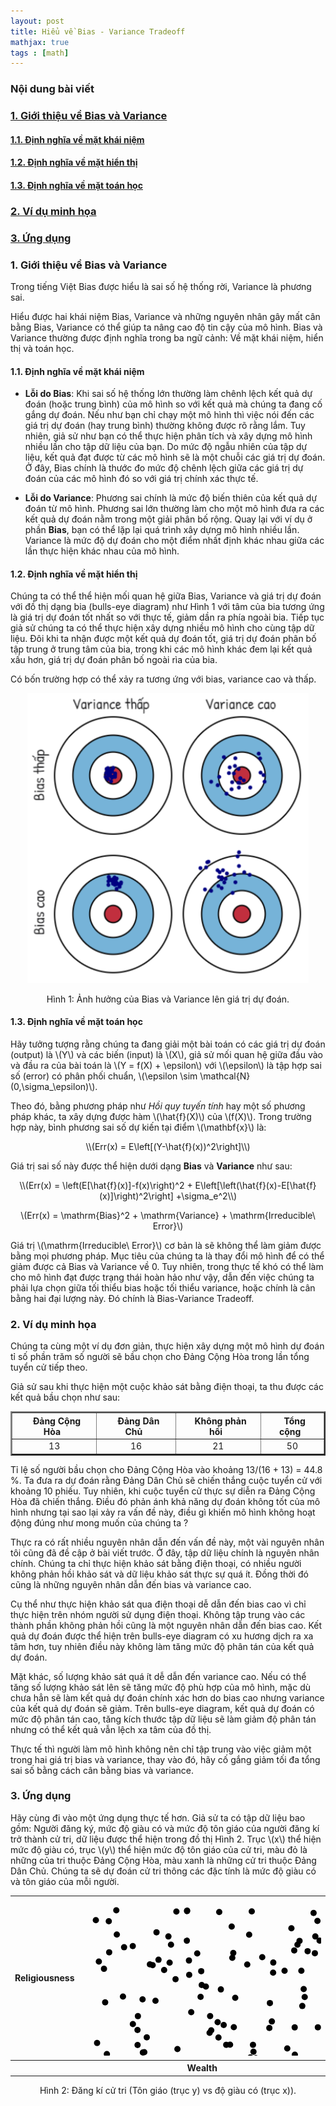 ```yaml
---
layout: post
title: Hiểu về Bias - Variance Tradeoff
mathjax: true
tags : [math]
---
```


### Nội dung bài viết
<!-- TOC -->
### <a href="#-gioi-thieu-ve-bias-variance"> 1. Giới thiệu về Bias và Variance</a> 
#### <a href="#-dinh-nghia-ve-khai-niem"> 1.1. Định nghĩa về mặt khái niệm</a>
#### <a href="#-dinh-nghia-ve-hien-thi"> 1.2. Định nghĩa về mặt hiển thị</a>
#### <a href="#-dinh-nghia-ve-toan-hoc"> 1.3. Định nghĩa về mặt toán học</a>
### <a href="#-vi-du-minh-hoa"> 2. Ví dụ minh họa</a>
### <a href="#-ung-dung"> 3. Ứng dụng</a> 
<!-- End TOC -->

<a name="-gioi-thieu-ve-bias-variance"></a>

### 1. Giới thiệu về Bias và Variance

Trong tiếng Việt Bias được hiểu là sai số hệ thống rời, Variance là phương sai.

Hiểu được hai khái niệm Bias, Variance và những nguyên nhân gây mất cân bằng Bias, Variance có thể giúp ta nâng cao độ tin cậy của mô 
hình. Bias và Variance thường được định nghĩa trong ba ngữ cảnh: Về mặt khái niệm, hiển thị và toán học.

<a name="-dinh-nghia-ve-khai-niem"></a>

#### 1.1. Định nghĩa về mặt khái niệm

  * __Lỗi do Bias__: Khi sai số hệ thống lớn thường làm chênh lệch kết quả dự đoán (hoặc trung bình) của mô hình so với kết quả mà chúng ta đang cố gắng dự đoán. Nếu như bạn chỉ chạy một mô hình thì việc nói đến các giá trị dự đoán (hay trung bình) thường không được rõ rằng lắm. Tuy nhiên, giả sử như bạn có thể thực hiện phân tích và xây dựng mô hình nhiều lần cho tập dữ liệu của bạn. Do mức độ ngẫu nhiên của  tập dự liệu, kết quả đạt được từ các mô hình sẽ là một chuỗi các giá trị dự đoán. Ở đây, Bias chính là thước đo mức độ chênh lệch giữa các giá trị dự đoán của các mô hình đó so với giá trị chính xác thực tế.
  
  * __Lỗi do Variance__: Phương sai chính là mức độ biến thiên của kết quả dự đoán từ mô hình. Phương sai lớn thường làm cho một mô hình đưa ra các kết quả dự đoán nằm trong một giải phân bố rộng. Quay lại với ví dụ ở phần __Bias__, bạn có thể lặp lại quá trình xây dựng mô hình nhiều lần. Variance là mức độ dự đoán cho một điểm nhất định khác nhau giữa các lần thực hiện khác nhau của mô hình.

<a name="-dinh-nghia-ve-hien-thi"></a>

#### 1.2. Định nghĩa về mặt hiển thị

Chúng ta có thể thể hiện mối quan hệ giữa Bias, Variance và giá trị dự đoán với đồ thị dạng bia (bulls-eye diagram) như Hình 1 với tâm của bia tương ứng là giá trị dự đoán tốt nhất so với thực tế, giảm dần ra phía ngoài bia. Tiếp tục giả sử chúng ta có thể thực hiện xây dựng nhiều mô hình cho cùng tập dữ liệu. Đôi khi ta nhận được một kết quả dự đoán tốt, giá trị dự đoán phân bố tập trung ở trung tâm của bia, trong khi các mô hình khác đem lại kết quả xấu hơn, giá trị dự đoán phân bố ngoài rìa của bia.

Có bốn trường hợp có thể xảy ra tương ứng với bias, variance cao và thấp.

<center><img src="/img/bias_variance/bulls-eye.png" alt="img" style="width: 450px;"/></center>
<center><p>Hình 1: Ảnh hưởng của Bias và Variance lên giá trị dự đoán.</p></center>

<!-- <div style="text-align:center" markdown="1"> -->
<!--   <img src="/img/bias_variance/bulls-eye.png" alt="img" style="width: 450px;"/> -->
<!--   <div class="caption"> -->
<!--     Hình 1: Ảnh hưởng của Bias và Variance lên giá trị dự đoán. -->
<!--  </div> -->
<!-- </div> -->

<a name="-dinh-nghia-ve-toan-hoc"></a>

#### 1.3. Định nghĩa về mặt toán học

Hãy tưởng tượng rằng chúng ta đang giải một bài toán có các giá trị dự đoán (output) là \\(Y\\) và các biến (input) là \\(X\\), giả sử mối quan hệ giữa đầu vào và đầu ra của bài toán là \\(Y = f(X) + \epsilon\\) với \\(\epsilon\\) là tập hợp sai số (error) có phân phối chuẩn, \\(\epsilon \sim \mathcal{N}(0,\sigma_\epsilon)\\).

Theo đó, bằng phương pháp như _Hồi quy tuyến tính_ hay một số phương pháp khác, ta xây dựng được hàm \\(\hat{f}(X)\\) của \\(f(X)\\). Trong trường hợp này, bình phương sai số dự kiến tại điểm \\(\mathbf{x}\\) là:

<div style="text-align:center" markdown="1">
\\(Err(x) = E\left[(Y-\hat{f}(x))^2\right]\\)
</div>

Giá trị sai số này được thể hiện dưới dạng __Bias__ và __Variance__ như sau:

<div style="text-align:center" markdown="1">
\\(Err(x) = \left(E[\hat{f}(x)]-f(x)\right)^2 + E\left[\left(\hat{f}(x)-E[\hat{f}(x)]\right)^2\right] +\sigma_e^2\\)

\\(Err(x) = \mathrm{Bias}^2 + \mathrm{Variance} + \mathrm{Irreducible\ Error}\\)
</div>

Giá trị \\(\mathrm{Irreducible\ Error}\\) cơ bản là sẽ không thể làm giảm được bằng mọi phương pháp. Mục tiêu của chúng ta là thay đổi mô hình để có thể giảm được cả Bias và Variance về 0. Tuy nhiên, trong thực tế khó có thể làm cho mô hình đạt được trạng thái hoàn hảo như vậy, dẫn đến việc chúng ta phải lựa chọn giữa tối thiểu bias hoặc tối thiểu variance, hoặc chính là cân bằng hai đại lượng này. Đó chính là Bias-Variance Tradeoff.

<a name="-vi-du-minh-hoa">

### 2. Ví dụ minh họa

Chúng ta cùng một ví dụ đơn giản, thực hiện xây dựng một mô hình dự đoán tỉ số phần trăm số người sẽ bầu chọn cho Đảng Cộng Hòa trong lần tổng tuyển cử tiếp theo.

Giả sử sau khi thực hiện một cuộc khảo sát bằng điện thoại, ta thu được các kết quả bầu chọn như sau:

<div style="text-align:center">
<table align="center" border="2">
<thead>
<tr>
<th>&nbsp;&nbsp;Đảng Cộng Hòa&nbsp;&nbsp;</th>
<th>&nbsp;&nbsp;Đảng Dân Chủ&nbsp;&nbsp;</th>
<th>&nbsp;&nbsp;Không phản hồi&nbsp;&nbsp;</th>
<th>&nbsp;&nbsp;Tổng cộng&nbsp;&nbsp;</th>
</tr>
</thead>
<tbody>
<tr>
<td>13</td>
<td>16</td>
<td>21</td>
<td>50</td>
</tr>
</tbody>
</table>
</div>

Tỉ lệ số người bầu chọn cho Đảng Cộng Hòa vào khoảng 13/(16 + 13) = 44.8 %. Ta đưa ra dự đoán rằng Đảng Dân Chủ sẽ chiến thắng cuộc tuyển cử với khoảng 10 phiếu. Tuy nhiên, khi cuộc tuyển cử thực sự diễn ra Đảng Cộng Hòa đã chiến thắng. Điều đó phản ánh khả năng dự đoán không tốt của mô hình nhưng tại sao lại xảy ra vấn đề này, điều gì khiến mô hình không hoạt động đúng như mong muốn của chúng ta ?

Thực ra có rất nhiều nguyên nhân dẫn đến vấn đề này, một vài nguyên nhân tôi cũng đã đề cập ở bài viết trước. Ở đây, tập dữ liệu chính là nguyên nhân chính. Chúng ta chỉ thực hiện khảo sát bằng điện thoại, có nhiều người không phản hồi khảo sát và dữ liệu khảo sát thực sự quá ít. Đồng thời đó cũng là những nguyên nhân dẫn đến bias và variance cao.

Cụ thể như thực hiện khảo sát qua điện thoại dễ dẫn đến bias cao vì chỉ thực hiện trên nhóm người sử dụng điện thoại. Không tập trung vào các thành phần không phản hồi cũng là một nguyên nhân dẫn đến bias cao. Kết quả dự đoán được thể hiện trên bulls-eye diagram có xu hương dịch ra xa tâm hơn, tuy nhiên điều này không làm tăng mức độ phân tán của kết quả dự đoán.

Mặt khác, số lượng khảo sát quá ít dễ dẫn đến variance cao. Nếu có thể tăng số lượng khảo sát lên sẽ tăng mức độ phù hợp của mô hình, mặc dù chưa hẳn sẽ làm kết quả dự đoán chính xác hơn do bias cao nhưng variance của kết quả dự đoán sẽ giảm. Trên bulls-eye diagram, kết quả dự đoán có mức độ phân tán cao, tăng kích thước tập dữ liệu sẽ làm giảm độ phân tán nhưng có thể kết quả vẫn lệch xa tâm của đồ thị.

Thực tế thì người làm mô hình không nên chỉ tập trung vào việc giảm một trong hai giá trị bias và variance, thay vào đó, hãy cố gắng giảm tối đa tổng sai số bằng cách cân bằng bias và variance.

<a name="-ung-dung">

### 3. Ứng dụng

Hãy cùng đi vào một ứng dụng thực tế hơn. Giả sử ta có tập dữ liệu bao gồm: Người đăng ký, mức độ giàu có và mức độ tôn giáo của người đăng kí trở thành cử tri, dữ liệu được thể hiện trong đồ thị Hình 2. Trục \\(x\\) thể hiện mức độ giàu có, trục \\(y\\) thể hiện mức độ tôn giáo của cử tri, màu đỏ là những của tri thuộc Đảng Cộng Hòa, màu xanh là những cử tri thuộc Đảng Dân Chủ. Chúng ta sẽ dự đoán cử tri thông các đặc tính là mức độ giàu có và tôn giáo của mỗi người.

<div class="content-node image"><div class="image-content">    
    <table class="snug" align="center">
        <tbody>
        	<tr>
        		<th class="r90">Religiousness</th>
        		<td>
        			<div id="chart_rawdata_knn" class="knn_chart">
        				<svg width="600" height="400" class="RdBu">
        					<circle r="5" class="q0-9" transform="translate(492.1939697265625,199.24085998535156)"></circle>
        					<circle r="5" class="q0-9" transform="translate(41.277313232421875,38.01535415649414)"></circle>
        					<circle r="5" class="q8-9" transform="translate(463.0407409667969,236.74703979492188)"></circle>
        					<circle r="5" class="q8-9" transform="translate(338.7109375,207.85240173339844)"></circle>
        					<circle r="5" class="q8-9" transform="translate(61.01599884033203,331.3340148925781)"></circle>
        					<circle r="5" class="q8-9" transform="translate(63.94195556640625,158.50253295898438)"></circle>
        					<circle r="5" class="q8-9" transform="translate(184.0235137939453,283.739013671875)"></circle>
        					<circle r="5" class="q8-9" transform="translate(199.14537048339844,327.7568359375)"></circle>
        					<circle r="5" class="q8-9" transform="translate(496.7530517578125,374.82012939453125)"></circle>
        					<circle r="5" class="q0-9" transform="translate(479.40472412109375,251.28416442871094)"></circle>
        					<circle r="5" class="q8-9" transform="translate(46.534584045410156,371.33074951171875)"></circle>
        					<circle r="5" class="q0-9" transform="translate(53.27717208862305,20.52057647705078)"></circle>
        					<circle r="5" class="q0-9" transform="translate(235.30166625976562,235.4990692138672)"></circle>
        					<circle r="5" class="q0-9" transform="translate(117.60407257080078,55.628902435302734)"></circle>
        					<circle r="5" class="q0-9" transform="translate(392.0682373046875,21.42414093017578)"></circle>
        					<circle r="5" class="q8-9" transform="translate(90.65819549560547,268.73529052734375)"></circle>
        					<circle r="5" class="q0-9" transform="translate(403.6700134277344,304.0859069824219)"></circle>
        					<circle r="5" class="q8-9" transform="translate(34.500770568847656,274.3841247558594)"></circle>
        					<circle r="5" class="q8-9" transform="translate(87.38031005859375,354.0915832519531)"></circle>
        					<circle r="5" class="q0-9" transform="translate(544.7617797851562,93.47618865966797)"></circle>
        					<circle r="5" class="q0-9" transform="translate(182.7562713623047,89.41451263427734)"></circle>
        					<circle r="5" class="q8-9" transform="translate(483.5508728027344,298.5349426269531)"></circle>
        					<circle r="5" class="q0-9" transform="translate(453.55120849609375,24.839033126831055)"></circle>
        					<circle r="5" class="q8-9" transform="translate(326.82147216796875,241.4149169921875)"></circle>
        					<circle r="5" class="q8-9" transform="translate(229.1647491455078,235.63323974609375)"></circle>
        					<circle r="5" class="q0-9" transform="translate(343.154541015625,75.55409240722656)"></circle>
        					<circle r="5" class="q0-9" transform="translate(79.63373565673828,77.7381362915039)"></circle>
        					<circle r="5" class="q8-9" transform="translate(299.98248291015625,365.9923095703125)"></circle>
        					<circle r="5" class="q0-9" transform="translate(371.7185363769531,62.3734130859375)"></circle>
        					<circle r="5" class="q0-9" transform="translate(542.741943359375,106.87908935546875)"></circle>
        					<circle r="5" class="q8-9" transform="translate(63.34486389160156,342.9246826171875)"></circle>
        					<circle r="5" class="q0-9" transform="translate(203.39825439453125,189.7144317626953)"></circle>
        					<circle r="5" class="q8-9" transform="translate(241.31497192382812,207.5205841064453)"></circle>
        					<circle r="5" class="q8-9" transform="translate(222.06427001953125,280.3869934082031)"></circle>
        					<circle r="5" class="q8-9" transform="translate(299.4081726074219,368.1298828125)"></circle>
        					<circle r="5" class="q8-9" transform="translate(299.2140197753906,274.07659912109375)"></circle>
        					<circle r="5" class="q0-9" transform="translate(490.3083190917969,81.23583984375)"></circle>
        					<circle r="5" class="q8-9" transform="translate(430.3426513671875,214.74851989746094)"></circle>
        					<circle r="5" class="q8-9" transform="translate(349.3872375488281,117.28694152832031)"></circle>
        					<circle r="5" class="q8-9" transform="translate(175.8174285888672,353.39892578125)"></circle>
        					<circle r="5" class="q0-9" transform="translate(570.575927734375,35.584983825683594)"></circle>
        					<circle r="5" class="q0-9" transform="translate(533.6995239257812,280.29742431640625)"></circle>
        					<circle r="5" class="q0-9" transform="translate(460.73095703125,128.9247589111328)"></circle>
        					<circle r="5" class="q8-9" transform="translate(98.0711441040039,247.55484008789062)"></circle>
        					<circle r="5" class="q8-9" transform="translate(286.7738952636719,95.5040512084961)"></circle>
        					<circle r="5" class="q0-9" transform="translate(41.88449478149414,87.62808227539062)"></circle>
        					<circle r="5" class="q8-9" transform="translate(463.1479797363281,174.11895751953125)"></circle>
        					<circle r="5" class="q8-9" transform="translate(445.68035888671875,323.7693176269531)"></circle>
        					<circle r="5" class="q8-9" transform="translate(460.5453186035156,233.65042114257812)"></circle>
        					<circle r="5" class="q0-9" transform="translate(138.59002685546875,104.2143783569336)"></circle>
        					<circle r="5" class="q0-9" transform="translate(238.8720245361328,96.55712127685547)"></circle>
        					<circle r="5" class="q0-9" transform="translate(546.7451171875,44.48590087890625)"></circle>
        					<circle r="5" class="q0-9" transform="translate(188.1507568359375,158.98707580566406)"></circle>
        					<circle r="5" class="q0-9" transform="translate(465.7481384277344,173.49327087402344)"></circle>
        					<circle r="5" class="q0-9" transform="translate(528.0020751953125,172.5897979736328)"></circle>
        					<circle r="5" class="q0-9" transform="translate(457.9385070800781,139.91033935546875)"></circle>
        					<circle r="5" class="q8-9" transform="translate(354.7146301269531,159.19662475585938)"></circle>
        					<circle r="5" class="q8-9" transform="translate(391.6455383300781,202.49876403808594)"></circle>
        					<circle r="5" class="q8-9" transform="translate(443.2760009765625,373.2785949707031)"></circle>
        					<circle r="5" class="q8-9" transform="translate(87.19535827636719,211.9920654296875)"></circle>
        					<circle r="5" class="q8-9" transform="translate(302.1697082519531,198.36839294433594)"></circle>
        					<circle r="5" class="q8-9" transform="translate(217.9697265625,23.31383514404297)"></circle>
        					<circle r="5" class="q0-9" transform="translate(395.8767395019531,22.722166061401367)"></circle>
        					<circle r="5" class="q8-9" transform="translate(471.37933349609375,221.81716918945312)"></circle>
        					<circle r="5" class="q0-9" transform="translate(456.6429138183594,150.89186096191406)"></circle>
        					<circle r="5" class="q8-9" transform="translate(281.1766052246094,363.0153503417969)"></circle>
        					<circle r="5" class="q0-9" transform="translate(129.83004760742188,115.98701477050781)"></circle>
        					<circle r="5" class="q8-9" transform="translate(248.09552001953125,310.2545471191406)"></circle>
        					<circle r="5" class="q8-9" transform="translate(267.7306213378906,256.0012512207031)"></circle>
        					<circle r="5" class="q8-9" transform="translate(503.8079528808594,307.702880859375)"></circle>
        					<circle r="5" class="q0-9" transform="translate(359.4011535644531,85.88597869873047)"></circle>
        					<circle r="5" class="q8-9" transform="translate(66.51846313476562,288.3641052246094)"></circle>
        					<circle r="5" class="q0-9" transform="translate(505.07562255859375,187.4217987060547)"></circle>
        					<circle r="5" class="q8-9" transform="translate(25.364213943481445,102.55750274658203)"></circle>
        					<circle r="5" class="q8-9" transform="translate(526.5156860351562,320.646240234375)"></circle>
        					<circle r="5" class="q0-9" transform="translate(169.91429138183594,123.78865051269531)"></circle>
        					<circle r="5" class="q0-9" transform="translate(333.4569091796875,49.331241607666016)"></circle>
        					<circle r="5" class="q0-9" transform="translate(106.98843383789062,107.00733947753906)"></circle>
        					<circle r="5" class="q8-9" transform="translate(468.4338684082031,264.2528381347656)"></circle>
        					<circle r="5" class="q8-9" transform="translate(102.01782989501953,223.71153259277344)"></circle>
        					<circle r="5" class="q8-9" transform="translate(484.446044921875,240.8489227294922)"></circle>
        					<circle r="5" class="q8-9" transform="translate(87.84510040283203,189.85060119628906)"></circle>
        					<circle r="5" class="q8-9" transform="translate(496.26214599609375,312.71136474609375)"></circle>
        					<circle r="5" class="q8-9" transform="translate(400.3122253417969,149.65794372558594)"></circle>
        					<circle r="5" class="q0-9" transform="translate(115.96427154541016,165.25311279296875)"></circle>
        					<circle r="5" class="q8-9" transform="translate(35.45072937011719,167.74996948242188)"></circle>
        					<circle r="5" class="q8-9" transform="translate(262.7864990234375,107.24049377441406)"></circle>
        					<circle r="5" class="q0-9" transform="translate(148.0567626953125,130.81072998046875)"></circle>
        					<circle r="5" class="q0-9" transform="translate(483.81048583984375,255.5757598876953)"></circle>
        					<circle r="5" class="q0-9" transform="translate(528.1555786132812,70.51458740234375)"></circle>
        					<circle r="5" class="q8-9" transform="translate(237.88682556152344,46.45689010620117)"></circle>
        					<circle r="5" class="q8-9" transform="translate(396.8204650878906,372.3489685058594)"></circle>
        					<circle r="5" class="q0-9" transform="translate(22.547168731689453,232.76669311523438)"></circle>
        					<circle r="5" class="q0-9" transform="translate(555.05615234375,125.5079116821289)"></circle>
        					<circle r="5" class="q0-9" transform="translate(570.7529907226562,62.965824127197266)"></circle>
        					<circle r="5" class="q0-9" transform="translate(556.2977905273438,351.1795349121094)"></circle>
        					<circle r="5" class="q8-9" transform="translate(220.56419372558594,147.11245727539062)"></circle>
        					<circle r="5" class="q0-9" transform="translate(475.1058044433594,86.54938507080078)"></circle>
        					<circle r="5" class="q8-9" transform="translate(293.83984375,373.2276306152344)"></circle>
        					<circle r="5" class="q8-9" transform="translate(338.9353332519531,251.5997772216797)"></circle>
        					<circle r="5" class="q8-9" transform="translate(276.5592041015625,257.11260986328125)"></circle>
        					<circle r="5" class="q8-9" transform="translate(389.1197204589844,288.9963073730469)"></circle>
        					<circle r="5" class="q8-9" transform="translate(149.27972412109375,303.0163269042969)"></circle>
        					<circle r="5" class="q8-9" transform="translate(559.0577392578125,364.5559997558594)"></circle>
        					<circle r="5" class="q8-9" transform="translate(331.72119140625,296.37628173828125)"></circle>
        					<circle r="5" class="q0-9" transform="translate(95.77204895019531,247.94696044921875)"></circle>
        					<circle r="5" class="q8-9" transform="translate(41.61444091796875,372.7494812011719)"></circle>
        					<circle r="5" class="q0-9" transform="translate(441.72735595703125,86.87793731689453)"></circle>
        					<circle r="5" class="q0-9" transform="translate(140.7775421142578,75.46820068359375)"></circle>
        					<circle r="5" class="q8-9" transform="translate(182.0389862060547,276.8058166503906)"></circle>
        					<circle r="5" class="q0-9" transform="translate(202.5406036376953,216.5498809814453)"></circle>
        					<circle r="5" class="q8-9" transform="translate(299.04315185546875,168.8763885498047)"></circle>
        					<circle r="5" class="q0-9" transform="translate(529.181396484375,297.0206604003906)"></circle>
        					<circle r="5" class="q8-9" transform="translate(139.98130798339844,377.7989807128906)"></circle>
        					<circle r="5" class="q8-9" transform="translate(111.42061614990234,108.31428527832031)"></circle>
        					<circle r="5" class="q8-9" transform="translate(151.09185791015625,242.54393005371094)"></circle>
        					<circle r="5" class="q0-9" transform="translate(368.9268798828125,24.75046157836914)"></circle>
        					<circle r="5" class="q0-9" transform="translate(536.3154296875,252.55616760253906)"></circle>
        					<circle r="5" class="q8-9" transform="translate(452.62371826171875,256.2213439941406)"></circle>
        					<circle r="5" class="q0-9" transform="translate(225.11679077148438,203.98851013183594)"></circle>
        					<circle r="5" class="q8-9" transform="translate(182.08050537109375,325.4248962402344)"></circle>
        					<circle r="5" class="q8-9" transform="translate(353.0858459472656,146.5047149658203)"></circle>
        					<circle r="5" class="q0-9" transform="translate(434.111572265625,326.67401123046875)"></circle>
        					<circle r="5" class="q8-9" transform="translate(434.906494140625,187.9200897216797)"></circle>
        					<circle r="5" class="q0-9" transform="translate(380.0408020019531,324.248779296875)"></circle>
        					<circle r="5" class="q8-9" transform="translate(299.91339111328125,339.29681396484375)"></circle>
        					<circle r="5" class="q0-9" transform="translate(575.4949951171875,239.56126403808594)"></circle>
        					<circle r="5" class="q8-9" transform="translate(354.6059265136719,352.96917724609375)"></circle>
        					<circle r="5" class="q8-9" transform="translate(248.9258270263672,296.1717224121094)"></circle>
        					<circle r="5" class="q8-9" transform="translate(465.7021179199219,313.189453125)"></circle>
        					<circle r="5" class="q0-9" transform="translate(166.57713317871094,21.030960083007812)"></circle>
        					<circle r="5" class="q0-9" transform="translate(95.28401947021484,162.99789428710938)"></circle>
        					<circle r="5" class="q0-9" transform="translate(173.1535186767578,183.5015411376953)"></circle>
        					<circle r="5" class="q0-9" transform="translate(120.80987548828125,99.61750030517578)"></circle>
        					<circle r="5" class="q0-9" transform="translate(33.54658889770508,114.09160614013672)"></circle>
        					<circle r="5" class="q8-9" transform="translate(430.86700439453125,269.39971923828125)"></circle>
        					<circle r="5" class="q0-9" transform="translate(215.43499755859375,199.58534240722656)"></circle>
        					<circle r="5" class="q8-9" transform="translate(473.8622741699219,228.45526123046875)"></circle>
        					<circle r="5" class="q8-9" transform="translate(331.2964172363281,355.81427001953125)"></circle>
        					<circle r="5" class="q8-9" transform="translate(298.1474304199219,208.82431030273438)"></circle>
        					<circle r="5" class="q0-9" transform="translate(566.571533203125,236.34466552734375)"></circle>
        					<circle r="5" class="q0-9" transform="translate(346.45867919921875,69.40186309814453)"></circle>
        					<circle r="5" class="q0-9" transform="translate(189.14517211914062,117.88835144042969)"></circle>
        					<circle r="5" class="q0-9" transform="translate(166.14617919921875,69.12361145019531)"></circle>
        					<circle r="5" class="q0-9" transform="translate(497.62506103515625,84.65994262695312)"></circle>
        					<circle r="5" class="q0-9" transform="translate(375.1168518066406,37.54997634887695)"></circle>
        					<circle r="5" class="q8-9" transform="translate(140.68917846679688,358.8636169433594)"></circle>
        					<circle r="5" class="q8-9" transform="translate(347.2258605957031,261.93585205078125)"></circle>
        					<circle r="5" class="q0-9" transform="translate(169.5237274169922,100.87321472167969)"></circle>
        					<circle r="5" class="q0-9" transform="translate(395.77569580078125,79.0986328125)"></circle>
        					<circle r="5" class="q0-9" transform="translate(378.5339050292969,68.93370056152344)"></circle>
        					<circle r="5" class="q8-9" transform="translate(136.6710662841797,62.36529541015625)"></circle>
        					<circle r="5" class="q0-9" transform="translate(445.03387451171875,33.4532585144043)"></circle>
        					<circle r="5" class="q0-9" transform="translate(465.58831787109375,200.67352294921875)"></circle>
        					<circle r="5" class="q8-9" transform="translate(271.95452880859375,235.83436584472656)"></circle>
        					<circle r="5" class="q8-9" transform="translate(267.9061279296875,270.6490783691406)"></circle>
        					<circle r="5" class="q8-9" transform="translate(24.31011390686035,310.4570617675781)"></circle>
        					<circle r="5" class="q8-9" transform="translate(272.7624816894531,246.74542236328125)"></circle>
        					<circle r="5" class="q0-9" transform="translate(370.9999694824219,89.14434814453125)"></circle>
        					<circle r="5" class="q8-9" transform="translate(375.7814636230469,207.64511108398438)"></circle>
        					<circle r="5" class="q8-9" transform="translate(281.4026794433594,290.4798889160156)"></circle>
        					<circle r="5" class="q0-9" transform="translate(54.108299255371094,59.19814682006836)"></circle>
        					<circle r="5" class="q8-9" transform="translate(387.88092041015625,211.8555145263672)"></circle>
        					<circle r="5" class="q8-9" transform="translate(350.8575744628906,173.6025848388672)"></circle>
        					<circle r="5" class="q0-9" transform="translate(502.1966247558594,265.15411376953125)"></circle>
        					<circle r="5" class="q8-9" transform="translate(87.32137298583984,236.05125427246094)"></circle>
        					<circle r="5" class="q0-9" transform="translate(405.4254455566406,33.89897918701172)"></circle>
        					<circle r="5" class="q0-9" transform="translate(322.5069580078125,117.27385711669922)"></circle>
        					<circle r="5" class="q0-9" transform="translate(568.90234375,289.54400634765625)"></circle>
        					<circle r="5" class="q0-9" transform="translate(499.20172119140625,75.82920837402344)"></circle>
        					<circle r="5" class="q0-9" transform="translate(265.84857177734375,59.455989837646484)"></circle>
        					<circle r="5" class="q8-9" transform="translate(123.64678955078125,360.34051513671875)"></circle>
        					<circle r="5" class="q0-9" transform="translate(166.49551391601562,21.817346572875977)"></circle>
        					<circle r="5" class="q8-9" transform="translate(378.2764892578125,356.90350341796875)"></circle>
        					<circle r="5" class="q0-9" transform="translate(216.76722717285156,223.9311981201172)"></circle>
        					<circle r="5" class="q0-9" transform="translate(337.97467041015625,84.76957702636719)"></circle>
        					<circle r="5" class="q0-9" transform="translate(243.56332397460938,160.54934692382812)"></circle>
        					<circle r="5" class="q8-9" transform="translate(120.55567932128906,265.2567138671875)"></circle>
        					<circle r="5" class="q0-9" transform="translate(65.74116516113281,79.61673736572266)"></circle>
        					<circle r="5" class="q0-9" transform="translate(459.7825012207031,118.3598861694336)"></circle>
        					<circle r="5" class="q0-9" transform="translate(189.94607543945312,140.02113342285156)"></circle>
        					<circle r="5" class="q8-9" transform="translate(304.4588928222656,104.10541534423828)"></circle>
        					<circle r="5" class="q0-9" transform="translate(261.3569030761719,270.5807800292969)"></circle>
        					<circle r="5" class="q8-9" transform="translate(279.62353515625,360.4432067871094)"></circle>
        					<circle r="5" class="q0-9" transform="translate(240.43460083007812,88.80514526367188)"></circle>
        					<circle r="5" class="q0-9" transform="translate(149.41082763671875,22.48920249938965)"></circle>
        					<circle r="5" class="q0-9" transform="translate(523.6578979492188,34.55793380737305)"></circle>
        					<circle r="5" class="q0-9" transform="translate(474.19281005859375,109.02759552001953)"></circle>
        					<circle r="5" class="q0-9" transform="translate(205.18589782714844,212.4634246826172)"></circle>
        					<circle r="5" class="q0-9" transform="translate(416.6171569824219,62.990596771240234)"></circle>
        					<circle r="5" class="q8-9" transform="translate(38.19607925415039,250.56129455566406)"></circle>
        					<circle r="5" class="q0-9" transform="translate(304.1872253417969,120.23667907714844)"></circle>
        					<circle r="5" class="q0-9" transform="translate(493.12664794921875,148.14089965820312)"></circle>
        					<circle r="5" class="q0-9" transform="translate(26.939172744750977,321.69110107421875)"></circle>
        					<circle r="5" class="q8-9" transform="translate(20.564626693725586,36.26818084716797)"></circle>
        					<circle r="5" class="q8-9" transform="translate(79.79217529296875,202.5304718017578)"></circle>
        					<circle r="5" class="q0-9" transform="translate(508.4207458496094,60.40113067626953)"></circle>
        					<circle r="5" class="q0-9" transform="translate(576.4546508789062,233.82789611816406)"></circle>
        					<circle r="5" class="q0-9" transform="translate(196.57908630371094,142.49337768554688)"></circle>
        					<circle r="5" class="q8-9" transform="translate(270.008544921875,22.246728897094727)"></circle>
        				</svg>
    				</div>
				</td>
			</tr>
        	<tr>
        		<th></th>
        		<th>Wealth</th>
        	</tr>
    	</tbody>
	</table>  
</div>
	<center><div class="caption">Hình 2: Đăng kí cử tri (Tôn giáo (trục y) vs độ giàu có (trục x)).</div></center>
</div>






